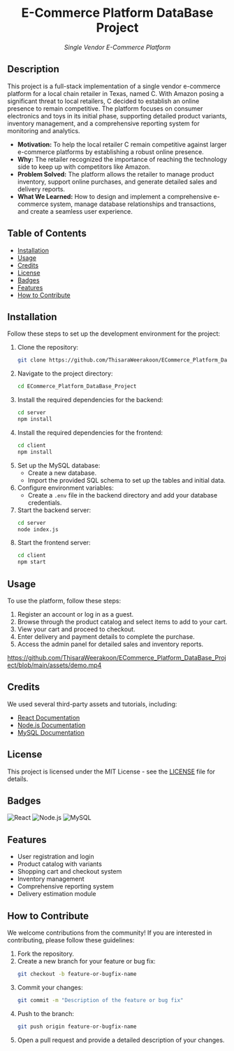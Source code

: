 <h1 align="center">E-Commerce Platform DataBase Project</h1>
<p align="center"><i>Single Vendor E-Commerce Platform </i></p>

## Description

This project is a full-stack implementation of a single vendor e-commerce platform for a local chain retailer in Texas, named C. With Amazon posing a significant threat to local retailers, C decided to establish an online presence to remain competitive. The platform focuses on consumer electronics and toys in its initial phase, supporting detailed product variants, inventory management, and a comprehensive reporting system for monitoring and analytics. 

- **Motivation:** To help the local retailer C remain competitive against larger e-commerce platforms by establishing a robust online presence.
- **Why:** The retailer recognized the importance of reaching the technology side to keep up with competitors like Amazon.
- **Problem Solved:** The platform allows the retailer to manage product inventory, support online purchases, and generate detailed sales and delivery reports.
- **What We Learned:** How to design and implement a comprehensive e-commerce system, manage database relationships and transactions, and create a seamless user experience.

## Table of Contents 

- [Installation](#installation)
- [Usage](#usage)
- [Credits](#credits)
- [License](#license)
- [Badges](#badges)
- [Features](#features)
- [How to Contribute](#how-to-contribute)

## Installation

Follow these steps to set up the development environment for the project:

1. Clone the repository:
    ```sh
    git clone https://github.com/ThisaraWeerakoon/ECommerce_Platform_DataBase_Project
    ```
2. Navigate to the project directory:
    ```sh
    cd ECommerce_Platform_DataBase_Project
    ```
3. Install the required dependencies for the backend:
    ```sh
    cd server
    npm install
    ```
4. Install the required dependencies for the frontend:
    ```sh
    cd client
    npm install
    ```
5. Set up the MySQL database:
    - Create a new database.
    - Import the provided SQL schema to set up the tables and initial data.
6. Configure environment variables:
    - Create a `.env` file in the backend directory and add your database credentials.
7. Start the backend server:
    ```sh
    cd server
    node index.js
    ```
8. Start the frontend server:
    ```sh
    cd client
    npm start
    ```

## Usage

To use the platform, follow these steps:

1. Register an account or log in as a guest.
2. Browse through the product catalog and select items to add to your cart.
3. View your cart and proceed to checkout.
4. Enter delivery and payment details to complete the purchase.
5. Access the admin panel for detailed sales and inventory reports.

https://github.com/ThisaraWeerakoon/ECommerce_Platform_DataBase_Project/blob/main/assets/demo.mp4


## Credits

We used several third-party assets and tutorials, including:

- [React Documentation](https://reactjs.org/docs/getting-started.html)
- [Node.js Documentation](https://nodejs.org/en/docs/)
- [MySQL Documentation](https://dev.mysql.com/doc/)

## License

This project is licensed under the MIT License - see the [LICENSE](LICENSE) file for details.

## Badges

![React](https://img.shields.io/badge/React-17.0.2-blue)
![Node.js](https://img.shields.io/badge/Node.js-14.17.0-green)
![MySQL](https://img.shields.io/badge/MySQL-8.0.25-orange)

## Features

- User registration and login
- Product catalog with variants
- Shopping cart and checkout system
- Inventory management
- Comprehensive reporting system
- Delivery estimation module

## How to Contribute

We welcome contributions from the community! If you are interested in contributing, please follow these guidelines:

1. Fork the repository.
2. Create a new branch for your feature or bug fix:
    ```sh
    git checkout -b feature-or-bugfix-name
    ```
3. Commit your changes:
    ```sh
    git commit -m "Description of the feature or bug fix"
    ```
4. Push to the branch:
    ```sh
    git push origin feature-or-bugfix-name
    ```
5. Open a pull request and provide a detailed description of your changes.
